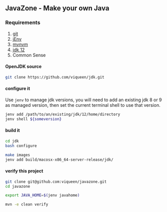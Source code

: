 ## JavaZone - Make your own Java

### Requirements

1. [git](https://git-scm.com/)
2. [jEnv](http://www.jenv.be/)
3. [mvnvm](http://mvnvm.org/)
4. [jdk 12](https://medium.com/r/?url=https%3A%2F%2Fadoptopenjdk.net%2F%3Fvariant%3Dopenjdk12%26jvmVariant%3Dhotspot)
5. Common Sense

#### OpenJDK source

```bash
git clone https://github.com/viqueen/jdk.git
```

#### configure it

Use `jenv` to manage jdk versions, you will need to add an existing jdk 8 or 9 as managed version, then set
the current terminal shell to use that version.

```bash
jenv add /path/to/an/existing/jdk/12/home/directory
jenv shell ${someversion}
```

#### build it

```bash
cd jdk
bash configure

make images
jenv add build/macosx-x86_64-server-release/jdk/

```

#### verify this project

```bash
git clone git@github.com:viqueen/javazone.git
cd javazone

export JAVA_HOME=$(jenv javahome)

mvn -e clean verify
```

